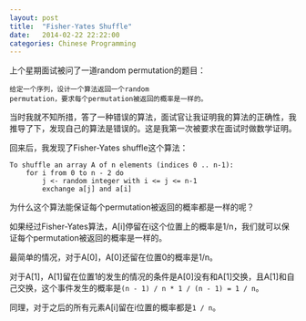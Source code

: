 ```yaml
---
layout: post
title:  "Fisher-Yates Shuffle"
date:   2014-02-22 22:22:00
categories: Chinese Programming
---
```


上个星期面试被问了一道random permutation的题目：

```
给定一个序列，设计一个算法返回一个random
permutation，要求每个permutation被返回的概率是一样的。
```

当时我就不知所措，答了一种错误的算法，面试官让我证明我的算法的正确性，我推导了下，发现自己的算法是错误的。这是我第一次被要求在面试时做数学证明。

回来后，我发现了Fisher-Yates shuffle这个算法：

```
To shuffle an array A of n elements (indices 0 .. n-1):
    for i from 0 to n - 2 do
        j <- random integer with i <= j <= n-1
        exchange a[j] and a[i]
```

为什么这个算法能保证每个permutation被返回的概率都是一样的呢？

如果经过Fisher-Yates算法，A[i]停留在i这个位置上的概率是1/n，我们就可以保证每个permutation被返回的概率是一样的。

最简单的情况，对于A[0]，A[0]还留在位置0的概率是1/n。

对于A[1]，A[1]留在位置1的发生的情况的条件是A[0]没有和A[1]交换，且A[1]和自己交换，这个事件发生的概率是```(n - 1) / n * 1 / (n - 1) = 1 / n```。

同理，对于之后的所有元素A[i]留在i位置的概率都是```1 / n```。

